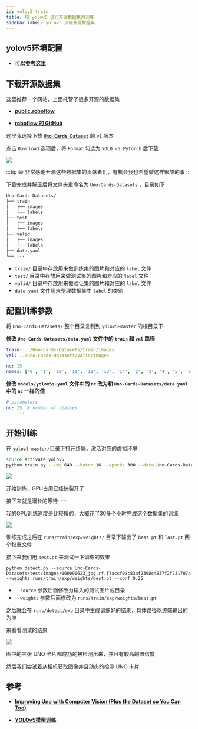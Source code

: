 ```yaml
---
id: yolov5-train
title: 用 yolov5 进行开源数据集的训练
sidebar_label: yolov5 训练开源数据集
---
```


## yolov5环境配置
- **[可以参考这里](https://sinnammanyo.cn/docs/docs/yolo/yolov5-start)**

## 下载开源数据集

这里推荐一个网站，上面托管了很多开源的数据集

- **[public.roboflow](https://public.roboflow.com/)**

- **[roboflow 的 GitHub](https://github.com/roboflow-ai)**


这里我选择下载 **[`Uno Cards Dataset`](https://public.roboflow.com/object-detection/uno-cards/1)** 的 `v1` 版本

点击 `Download` 选项后，将 `Format` 勾选为 `YOLO v5 PyTorch` 后下载

![](https://pictures-1304295136.cos.ap-guangzhou.myqcloud.com/screenshot/ubuntu/uno-cards-dataset-download.png)

:::tip 😃
非常感谢开源这些数据集的贡献者们，有机会我也希望做这样很酷的事
:::

下载完成并解压后将文件夹重命名为 `Uno-Cards-Datasets` ，目录如下

``` bash
Uno-Cards-Datasets/
├── train
│   ├── images
│   └── labels
├── test
│   ├── images
│   └── labels
├── valid
│   ├── images
│   └── labels
├── data.yaml
└── ···
```

- `train/` 目录中存放用来做训练集的图片和对应的 `label` 文件
- `test/` 目录中存放用来做测试集的图片和对应的 `label` 文件
- `valid/` 目录中存放用来做验证集的图片和对应的 `label` 文件
- `data.yaml` 文件用来整理数据集中 `label` 的类别


## 配置训练参数
将 `Uno-Cards-Datasets/` 整个目录复制到 `yolov5-master` 的根目录下

**修改 `Uno-Cards-Datasets/data.yaml` 文件中的 `train` 和 `val` 路径**

``` yaml title="data.yaml"
train: ../Uno-Cards-Datasets/train/images
val: ../Uno-Cards-Datasets/valid/images

nc: 15
names: ['0', '1', '10', '11', '12', '13', '14', '2', '3', '4', '5', '6', '7', '8', '9']
```

**修改 `models/yolov5s.yaml` 文件中的 `nc` 改为和 `Uno-Cards-Datasets/data.yaml` 中的 `nc` 一样的值**

``` yaml title="yolov5s.yaml"
# parameters
nc: 15  # number of classes
    ···
```

## 开始训练
在 `yolov5-master/`目录下打开终端，激活对应的虚拟环境

``` bash title="train yolov5s"
source activate yolov5
python train.py --img 640 --batch 16 --epochs 300 --data Uno-Cards-Datasets/data.yaml --cfg models/yolov5s.yaml --weights ''
```

![](https://pictures-1304295136.cos.ap-guangzhou.myqcloud.com/screenshot/ubuntu/yolov5-train-uno.png)

开始训练，GPU占用已经快裂开了

接下来就是漫长的等待······

我的GPU训练速度是比较慢的，大概花了30多个小时完成这个数据集的训练

![](https://pictures-1304295136.cos.ap-guangzhou.myqcloud.com/screenshot/ubuntu/yolov5-train-uno-finish.png)

训练完成之后在 `runs/train/exp/weights/` 目录下输出了 `best.pt` 和 `last.pt` 两个权重文件

接下来我们用 `best.pt` 来测试一下训练的效果

```
python detect.py --source Uno-Cards-Datasets/test/images/000090623_jpg.rf.f7accf08c83af2398c4837f2f731707a.jpg --weights runs/train/exp/weights/best.pt --conf 0.25
```

- `--source` 参数后面修改为输入的测试图片或目录
- `--weights` 参数后面修改为 `runs/train/exp/weights/best.pt `

之后就会在 `runs/detect/exp` 目录中生成训练好的结果，具体路径以终端输出的为准

来看看测试的结果

![](https://pictures-1304295136.cos.ap-guangzhou.myqcloud.com/screenshot/ubuntu/000090623_jpg.rf.f7accf08c83af2398c4837f2f731707a.jpg)

图中的三张 UNO 卡片都成功的被检测出来，并且有较高的置信度

然后我们尝试着从相机获取图像并且动态的检测 UNO 卡片


## 参考
- **[Improving Uno with Computer Vision (Plus the Dataset so You Can Too)](https://blog.roboflow.com/improving-uno-with-computer-vision/)**

- **[YOLOv5模型训练](https://xugaoxiang.com/2020/07/02/yolov5-training/)**

